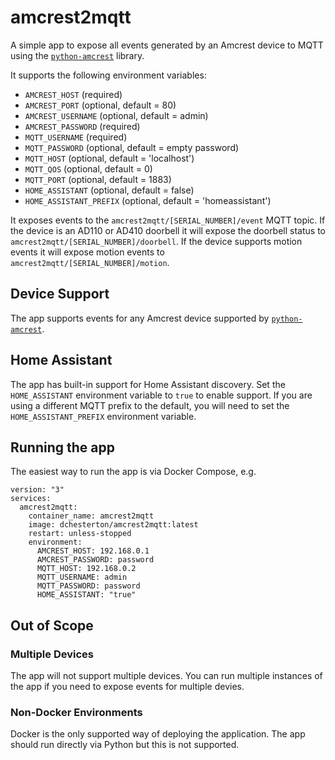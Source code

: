 # amcrest2mqtt

A simple app to expose all events generated by an Amcrest device to MQTT using the
[`python-amcrest`](https://github.com/tchellomello/python-amcrest) library.

It supports the following environment variables:

- `AMCREST_HOST` (required)
- `AMCREST_PORT` (optional, default = 80)
- `AMCREST_USERNAME` (optional, default = admin)
- `AMCREST_PASSWORD` (required)
- `MQTT_USERNAME` (required)
- `MQTT_PASSWORD` (optional, default = empty password)
- `MQTT_HOST` (optional, default = 'localhost')
- `MQTT_QOS` (optional, default = 0)
- `MQTT_PORT` (optional, default = 1883)
- `HOME_ASSISTANT` (optional, default = false)
- `HOME_ASSISTANT_PREFIX` (optional, default = 'homeassistant')

It exposes events to the `amcrest2mqtt/[SERIAL_NUMBER]/event` MQTT topic. If the device is an AD110 or AD410 doorbell it will expose
the doorbell status to `amcrest2mqtt/[SERIAL_NUMBER]/doorbell`. If the device supports motion events it will expose motion events
to `amcrest2mqtt/[SERIAL_NUMBER]/motion`.

## Device Support

The app supports events for any Amcrest device supported by [`python-amcrest`](https://github.com/tchellomello/python-amcrest).

## Home Assistant

The app has built-in support for Home Assistant discovery. Set the `HOME_ASSISTANT` environment variable to `true` to enable support.
If you are using a different MQTT prefix to the default, you will need to set the `HOME_ASSISTANT_PREFIX` environment variable.

## Running the app

The easiest way to run the app is via Docker Compose, e.g.

```
version: "3"
services:
  amcrest2mqtt:
    container_name: amcrest2mqtt
    image: dchesterton/amcrest2mqtt:latest
    restart: unless-stopped
    environment:
      AMCREST_HOST: 192.168.0.1
      AMCREST_PASSWORD: password
      MQTT_HOST: 192.168.0.2
      MQTT_USERNAME: admin
      MQTT_PASSWORD: password
      HOME_ASSISTANT: "true"
```

## Out of Scope

### Multiple Devices

The app will not support multiple devices. You can run multiple instances of the app if you need to expose events for multiple devies.

### Non-Docker Environments

Docker is the only supported way of deploying the application. The app should run directly via Python but this is not supported.
